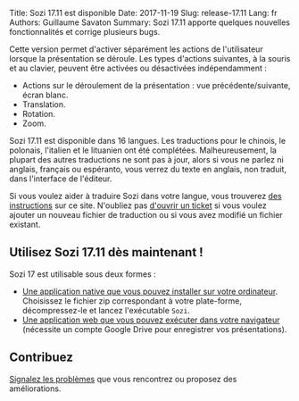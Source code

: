 Title: Sozi 17.11 est disponible
Date: 2017-11-19
Slug: release-17.11
Lang: fr
Authors: Guillaume Savaton
Summary:
    Sozi 17.11 apporte quelques nouvelles fonctionnalités et corrige plusieurs bugs.

Cette version permet d'activer séparément les actions de l'utilisateur lorsque
la présentation se déroule.
Les types d'actions suivantes, à la souris et au clavier, peuvent être activées
ou désactivées indépendamment&nbsp;:

* Actions sur le déroulement de la présentation&nbsp;: vue précédente/suivante, écran blanc.
* Translation.
* Rotation.
* Zoom.

Sozi 17.11 est disponible dans 16 langues.
Les traductions pour le chinois, le polonais, l'italien et le lituanien ont été
complétées.
Malheureusement, la plupart des autres traductions ne sont pas à jour, alors si vous
ne parlez ni anglais, français ou espéranto, vous verrez du texte en anglais,
non traduit, dans l'interface de l'éditeur.

Si vous voulez aider à traduire Sozi dans votre langue, vous trouverez [des instructions](|filename|/pages/fr/translate-editor.md) sur ce site.
N'oubliez pas [d'ouvrir un ticket](https://github.com/sozi-projects/Sozi/issues) si vous voulez ajouter
un nouveau fichier de traduction ou si vous avez modifié un fichier existant.


Utilisez Sozi 17.11 dès maintenant&nbsp;!
-----------------------------------------

Sozi 17 est utilisable sous deux formes&nbsp;:

* [Une application native que vous pouvez installer sur votre ordinateur](https://github.com/sozi-projects/Sozi/releases/tag/17.11).
  Choisissez le fichier zip correspondant à votre plate-forme, décompressez-le et lancez l'exécutable `Sozi`.
* [Une application web que vous pouvez exécuter dans votre navigateur](/demo)
  (nécessite un compte Google Drive pour enregistrer vos présentations).

Contribuez
----------

[Signalez les problèmes](https://github.com/sozi-projects/Sozi/issues) que vous rencontrez
ou proposez des améliorations.
